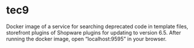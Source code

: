 # tec9
Docker image of a service for searching deprecated code in  template files, storefront plugins of Shopware plugins for updating to version 6.5.
After running the docker image, open “localhost:9595” in your browser.
